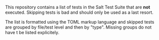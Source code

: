This repository contains a list of tests in the Salt Test Suite that are **not** executed. Skipping
tests is bad and should only be used as a last resort.

The list is formatted using the TOML markup language and skipped tests are grouped by file/test level and then by "type". Missing
groups do  not have t be listed explicitely.

